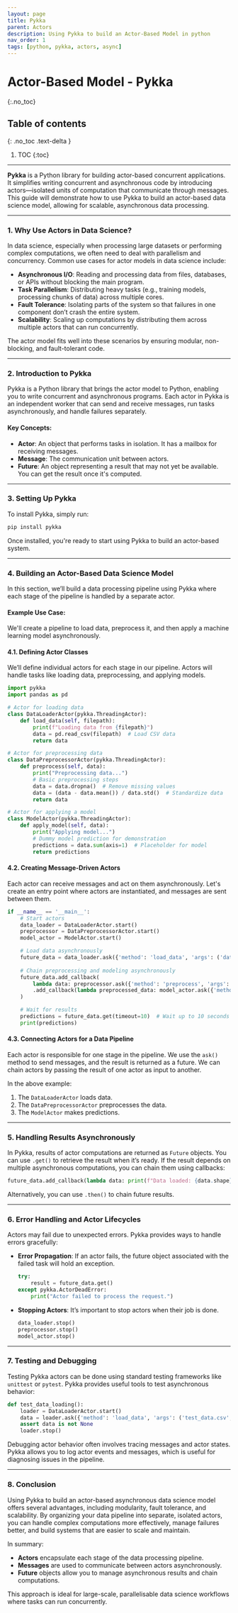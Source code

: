 ```yaml
---
layout: page
title: Pykka
parent: Actors
description: Using Pykka to build an Actor-Based Model in python
nav_order: 1
tags: [python, pykka, actors, async]
---
```


# Actor-Based Model - Pykka
{:.no_toc}

## Table of contents
{: .no_toc .text-delta }

1. TOC
{:toc}

---


**Pykka** is a Python library for building actor-based concurrent applications. It simplifies writing concurrent and asynchronous code by introducing actors—isolated units of computation that communicate through messages. This guide will demonstrate how to use Pykka to build an actor-based data science model, allowing for scalable, asynchronous data processing.

---

### 1. Why Use Actors in Data Science?

In data science, especially when processing large datasets or performing complex computations, we often need to deal with parallelism and concurrency. Common use cases for actor models in data science include:

- **Asynchronous I/O**: Reading and processing data from files, databases, or APIs without blocking the main program.
- **Task Parallelism**: Distributing heavy tasks (e.g., training models, processing chunks of data) across multiple cores.
- **Fault Tolerance**: Isolating parts of the system so that failures in one component don’t crash the entire system.
- **Scalability**: Scaling up computations by distributing them across multiple actors that can run concurrently.

The actor model fits well into these scenarios by ensuring modular, non-blocking, and fault-tolerant code.

---

### 2. Introduction to Pykka

Pykka is a Python library that brings the actor model to Python, enabling you to write concurrent and asynchronous programs. Each actor in Pykka is an independent worker that can send and receive messages, run tasks asynchronously, and handle failures separately.

#### Key Concepts:
- **Actor**: An object that performs tasks in isolation. It has a mailbox for receiving messages.
- **Message**: The communication unit between actors.
- **Future**: An object representing a result that may not yet be available. You can get the result once it's computed.

---

### 3. Setting Up Pykka

To install Pykka, simply run:

```bash
pip install pykka
```

Once installed, you're ready to start using Pykka to build an actor-based system.

---

### 4. Building an Actor-Based Data Science Model

In this section, we’ll build a data processing pipeline using Pykka where each stage of the pipeline is handled by a separate actor.

#### Example Use Case:
We'll create a pipeline to load data, preprocess it, and then apply a machine learning model asynchronously.

#### 4.1. Defining Actor Classes

We’ll define individual actors for each stage in our pipeline. Actors will handle tasks like loading data, preprocessing, and applying models.

```python
import pykka
import pandas as pd

# Actor for loading data
class DataLoaderActor(pykka.ThreadingActor):
    def load_data(self, filepath):
        print(f"Loading data from {filepath}")
        data = pd.read_csv(filepath)  # Load CSV data
        return data

# Actor for preprocessing data
class DataPreprocessorActor(pykka.ThreadingActor):
    def preprocess(self, data):
        print("Preprocessing data...")
        # Basic preprocessing steps
        data = data.dropna()  # Remove missing values
        data = (data - data.mean()) / data.std()  # Standardize data
        return data

# Actor for applying a model
class ModelActor(pykka.ThreadingActor):
    def apply_model(self, data):
        print("Applying model...")
        # Dummy model prediction for demonstration
        predictions = data.sum(axis=1)  # Placeholder for model
        return predictions
```

#### 4.2. Creating Message-Driven Actors

Each actor can receive messages and act on them asynchronously. Let's create an entry point where actors are instantiated, and messages are sent between them.

```python
if __name__ == '__main__':
    # Start actors
    data_loader = DataLoaderActor.start()
    preprocessor = DataPreprocessorActor.start()
    model_actor = ModelActor.start()

    # Load data asynchronously
    future_data = data_loader.ask({'method': 'load_data', 'args': ('data.csv',)})
    
    # Chain preprocessing and modeling asynchronously
    future_data.add_callback(
        lambda data: preprocessor.ask({'method': 'preprocess', 'args': (data,)})
        .add_callback(lambda preprocessed_data: model_actor.ask({'method': 'apply_model', 'args': (preprocessed_data,)}))
    )

    # Wait for results
    predictions = future_data.get(timeout=10)  # Wait up to 10 seconds
    print(predictions)
```

#### 4.3. Connecting Actors for a Data Pipeline

Each actor is responsible for one stage in the pipeline. We use the `ask()` method to send messages, and the result is returned as a future. We can chain actors by passing the result of one actor as input to another.

In the above example:
1. The `DataLoaderActor` loads data.
2. The `DataPreprocessorActor` preprocesses the data.
3. The `ModelActor` makes predictions.

---

### 5. Handling Results Asynchronously

In Pykka, results of actor computations are returned as `Future` objects. You can use `.get()` to retrieve the result when it’s ready. If the result depends on multiple asynchronous computations, you can chain them using callbacks:

```python
future_data.add_callback(lambda data: print(f"Data loaded: {data.shape}"))
```

Alternatively, you can use `.then()` to chain future results.

---

### 6. Error Handling and Actor Lifecycles

Actors may fail due to unexpected errors. Pykka provides ways to handle errors gracefully:

- **Error Propagation**: If an actor fails, the future object associated with the failed task will hold an exception.
  
  ```python
  try:
      result = future_data.get()
  except pykka.ActorDeadError:
      print("Actor failed to process the request.")
  ```

- **Stopping Actors**: It’s important to stop actors when their job is done.

  ```python
  data_loader.stop()
  preprocessor.stop()
  model_actor.stop()
  ```

---

### 7. Testing and Debugging

Testing Pykka actors can be done using standard testing frameworks like `unittest` or `pytest`. Pykka provides useful tools to test asynchronous behavior:

```python
def test_data_loading():
    loader = DataLoaderActor.start()
    data = loader.ask({'method': 'load_data', 'args': ('test_data.csv',)}).get(timeout=5)
    assert data is not None
    loader.stop()
```

Debugging actor behavior often involves tracing messages and actor states. Pykka allows you to log actor events and messages, which is useful for diagnosing issues in the pipeline.

---

### 8. Conclusion

Using Pykka to build an actor-based asynchronous data science model offers several advantages, including modularity, fault tolerance, and scalability. By organizing your data pipeline into separate, isolated actors, you can handle complex computations more effectively, manage failures better, and build systems that are easier to scale and maintain.

In summary:
- **Actors** encapsulate each stage of the data processing pipeline.
- **Messages** are used to communicate between actors asynchronously.
- **Future** objects allow you to manage asynchronous results and chain computations.
  
This approach is ideal for large-scale, parallelisable data science workflows where tasks can run concurrently.
